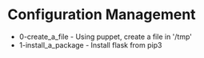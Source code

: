 # Configuration Management
- 0-create_a_file - Using puppet, create a file in '/tmp'
- 1-install_a_package - Install flask from pip3
